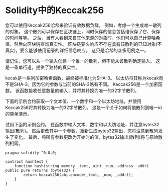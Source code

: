 # Solidity中的Keccak256 

您可以使用Keccak256哈希来验证有效数据负载。 例如，考虑一个生成唯一散列的对象。 这个散列可以保存在区块链上，同时保存的信息包括谁保存了它、保存的时间等等。 之后，当有人看到来自其他来源的对象时，他们可以自己计算哈希值，然后向区块链查询真实性。 区块链要么响应不存在具有该散列的已知对象(不真实)，要么能够使用记录的详细信息响应。 这只是哈希的众多用例之一。  

 

请记住，您可以从一个输入创建一个惟一的散列，但不能从该散列确定输入。 这是一条单行道，提供了独特的真实性。  

 

kecak是一系列加密哈希函数，最终被标准化为SHA-3。 以太坊将其称为kecak而不是SHA-3，因为它的参数与当前的SHA-3略有不同。 Keccak256是一个加密函数。 该函数接收任意数量的输入，并将其转换为唯一的32字节散列。 



下面的示例合约获取一个文本值、一个数字和一个以太坊地址，并使用Keccak256将其转换为唯一的32字节散列。 这是一个关于如何将值散列到唯一id的简单演示。  

 

试用下面的示例合约。 在函数中输入文本、数字和以太坊地址，并注意bytes32输出(散列)。 然后更改其中一个参数，重新生成bytes32输出，您将注意到散列发生了变化。 最后，将所有参数更改为开始时的值，bytes32输出(散列)将与原始散列相同。 



```solidity
pragma solidity ^0.8.0;

contract hashtest {
    function hash(string memory _text, uint _num, address _addr) public pure returns (bytes32) {
        return keccak256(abi.encode(_text, _num, _addr));
    }
}
```

